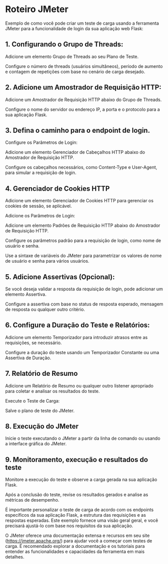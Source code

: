 # Roteiro JMeter

Exemplo de como você pode criar um teste de carga usando a ferramenta JMeter para a funcionalidade de login da sua aplicação web Flask:

## 1. Configurando o Grupo de Threads:

Adicione um elemento Grupo de Threads ao seu Plano de Teste.

Configure o número de threads (usuários simultâneos), período de aumento e contagem de repetições com base no cenário de carga desejado.

## 2. Adicione um Amostrador de Requisição HTTP:

Adicione um Amostrador de Requisição HTTP abaixo do Grupo de Threads.

Configure o nome do servidor ou endereço IP, a porta e o protocolo para a sua aplicação Flask.

## 3. Defina o caminho para o endpoint de login.

Configure os Parâmetros de Login:

Adicione um elemento Gerenciador de Cabeçalhos HTTP abaixo do Amostrador de Requisição HTTP.

Configure os cabeçalhos necessários, como Content-Type e User-Agent, para simular a requisição de login.

## 4. Gerenciador de Cookies HTTP

Adicione um elemento Gerenciador de Cookies HTTP para gerenciar os cookies de sessão, se aplicável.

Adicione os Parâmetros de Login:

Adicione um elemento Padrões de Requisição HTTP abaixo do Amostrador de Requisição HTTP.

Configure os parâmetros padrão para a requisição de login, como nome de usuário e senha.

Use a sintaxe de variáveis do JMeter para parametrizar os valores de nome de usuário e senha para vários usuários.

## 5. Adicione Assertivas (Opcional):

Se você deseja validar a resposta da requisição de login, pode adicionar um elemento Assertiva.

Configure a assertiva com base no status de resposta esperado, mensagem de resposta ou qualquer outro critério.

## 6. Configure a Duração do Teste e Relatórios:

Adicione um elemento Temporizador para introduzir atrasos entre as requisições, se necessário.

Configure a duração do teste usando um Temporizador Constante ou uma Assertiva de Duração.

## 7. Relatório de Resumo

Adicione um Relatório de Resumo ou qualquer outro listener apropriado para coletar e analisar os resultados do teste.

Execute o Teste de Carga:

Salve o plano de teste do JMeter.

## 8. Execução do JMeter

Inicie o teste executando o JMeter a partir da linha de comando ou usando a interface gráfica do JMeter.

## 9. Monitoramento, execução e resultados do teste

Monitore a execução do teste e observe a carga gerada na sua aplicação Flask.

Após a conclusão do teste, revise os resultados gerados e analise as métricas de desempenho.

É importante personalizar o teste de carga de acordo com os endpoints específicos da sua aplicação Flask, a estrutura das requisições e as respostas esperadas. Este exemplo fornece uma visão geral geral, e você precisará ajustá-lo com base nos requisitos da sua aplicação.

O JMeter oferece uma documentação extensa e recursos em seu site (https://jmeter.apache.org/) para ajudar você a começar com testes de carga. É recomendado explorar a documentação e os tutoriais para entender as funcionalidades e capacidades da ferramenta em mais detalhes.